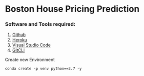 # Boston House Pricing Prediction

### Software and Tools required:

1. [Github](https://github.com)
2. [Heroku](https://heroku.com)
3. [Visual Studio Code](https://code.visualstudio.com/)
4. [GitCLI](https://git-scm.com/)

Create new Environment
```
conda create -p venv python==3.7 -y
```